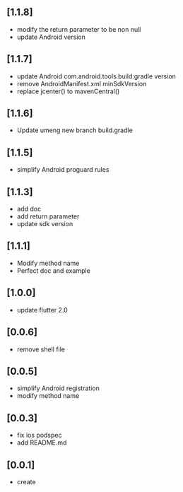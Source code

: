 ## [1.1.8]
 * modify the return parameter to be non null
 * update Android version
## [1.1.7]
 * update Android com.android.tools.build:gradle version
 * remove AndroidManifest.xml minSdkVersion
 * replace jcenter() to mavenCentral()
## [1.1.6]
 * Update umeng new branch build.gradle
## [1.1.5]
 * simplify Android proguard rules
## [1.1.3]
 * add doc 
 * add return parameter
 * update sdk version
## [1.1.1]
 * Modify method name
 * Perfect doc and example
## [1.0.0]
 * update flutter 2.0
## [0.0.6]
 * remove shell file
## [0.0.5]
 * simplify Android registration
 * modify method name
## [0.0.3]
 * fix ios podspec
 * add README.md
## [0.0.1]
 * create